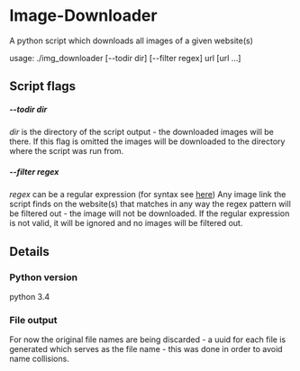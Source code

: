 # Image-Downloader
A python script which downloads all images of a given website(s)

usage: ./img_downloader [--todir dir] [--filter regex] url [url ...]

## Script flags
##### *--todir* dir
_dir_ is the directory of the script output - the downloaded images will be there.
If this flag is omitted the images will be downloaded to the directory where the script was run from. 
##### *--filter* regex
_regex_ can be a regular expression (for syntax see [here](https://docs.python.org/2/library/re.html#regular-expression-syntax)) 
Any image link the script finds on the website(s) that matches in any way the regex pattern will be filtered out - the image will not be downloaded.
If the regular expression is not valid, it will be ignored and no images will be filtered out. 

## Details
### Python version
python 3.4
### File output
For now the original file names are being discarded - a uuid for each file is generated which serves as the file name - this was done in order to avoid name collisions.